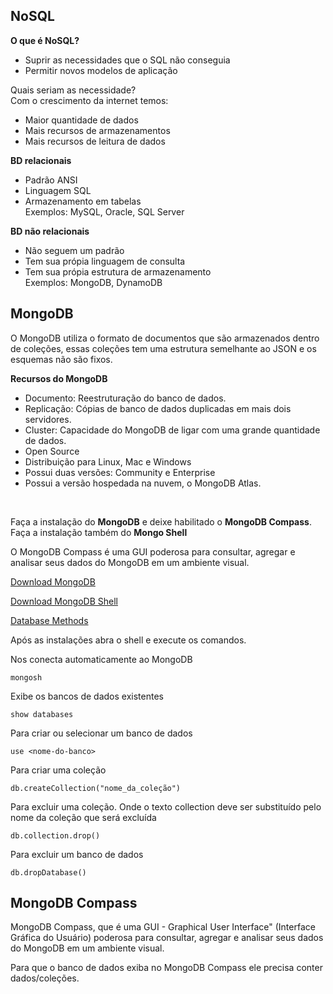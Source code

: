## NoSQL

**O que é NoSQL?**
- Suprir as necessidades que o SQL não conseguia
- Permitir novos modelos de aplicação

Quais seriam as necessidade?<br>
Com o crescimento da internet temos:
- Maior quantidade de dados
- Mais recursos de armazenamentos
- Mais recursos de leitura de dados

**BD relacionais**
- Padrão ANSI
- Linguagem SQL
- Armazenamento em tabelas<br>
Exemplos: MySQL, Oracle, SQL Server

**BD não relacionais**
- Não seguem um padrão
- Tem sua própia linguagem de consulta
- Tem sua própia estrutura de armazenamento<br>
Exemplos: MongoDB, DynamoDB

## MongoDB
O MongoDB utiliza o formato de documentos que são armazenados dentro de coleções, essas coleções tem uma estrutura semelhante ao JSON e os esquemas não são fixos.

**Recursos do MongoDB**
- Documento: Reestruturação do banco de dados.
- Replicação: Cópias de banco de dados duplicadas em mais dois servidores.
- Cluster: Capacidade do MongoDB de ligar com uma grande quantidade de dados.
- Open Source
- Distribuição para Linux, Mac e Windows
- Possui duas versões: Community e Enterprise
- Possui a versão hospedada na nuvem, o MongoDB Atlas.
  

<br>

Faça a instalação do **MongoDB** e deixe habilitado o **MongoDB Compass**.
Faça a instalação também do **Mongo Shell**

O MongoDB Compass é uma GUI poderosa para consultar, agregar e analisar seus dados do MongoDB em um ambiente visual.

[Download MongoDB](https://www.mongodb.com/try/download/community)

[Download MongoDB Shell](https://www.mongodb.com/try/download/shell)

[Database Methods](https://www.mongodb.com/docs/manual/reference/method/js-database/)

Após as instalações abra o shell e execute os comandos.

Nos conecta automaticamente ao MongoDB
```
mongosh
```

Exibe os bancos de dados existentes
```
show databases
```

Para criar ou selecionar um banco de dados
```
use <nome-do-banco>
```

Para criar uma coleção
```
db.createCollection("nome_da_coleção")
```

Para excluir uma coleção. Onde o texto collection deve ser substituído pelo nome da coleção que será excluída
```
db.collection.drop()
```

Para excluir um banco de dados
```
db.dropDatabase()
```

## MongoDB Compass
MongoDB Compass, que é uma GUI - Graphical User Interface" (Interface Gráfica do Usuário) poderosa para consultar, agregar e analisar seus dados do MongoDB em um ambiente visual.<br>

Para que o banco de dados exiba no MongoDB Compass ele precisa conter dados/coleções.

